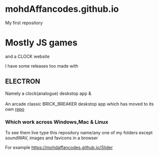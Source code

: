 # mohdAffancodes.github.io
My first repository 

# Mostly JS games
and a CLOCK website

I have some releases too made with 
## ELECTRON 
Namely a clock(analogue) deskstop app
&<br><br>
An arcade classic BRICK_BREAKER deskstop app which has moved to its own <a href="https://github.com/mohdAffancodes/brick_breaker">repo</a>

### Which work across Windows,Mac & Linux

To see them live type this repository name/any one of my folders except soundWAV, images and favicons in a browser

For example 
https://mohdaffancodes.github.io/Slider
